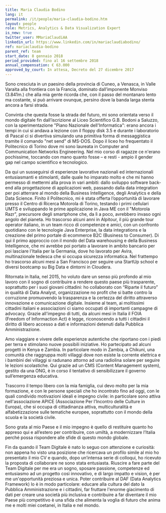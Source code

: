 ```yaml
---
title: Maria Claudia Bodino
lang: it
permalink: /it/people/maria-claudia-bodino.htm
layout: people
role: Metrics, Analytics & Data Visualization Expert
is_new: true
twitter_user: MMariaClaudiAA
linkedin_url: https://www.linkedin.com/in/mariaclaudiabodino/
ref: mariaclaudia-bodino
parent_ref: team
start_date: 8 gennaio 2018
period_provided: fino al 16 settembre 2018
annual_compensation: € 63.000
approved_by_court: In attesa, Decreto del 27 dicembre 2017
---
```

Sono cresciuta in un paesino della provincia di Cuneo, a Venasca, in Valle Varaita alla frontiera con la Francia, dominato dall’imponente Monviso (3.841m.) che alla mia gente ricorda che, con il passo del montanaro lento ma costante, si può arrivare ovunque, persino dove la banda larga stenta ancora a farsi strada.
 
Convinta che questa fosse la strada del futuro, mi sono orientata verso il mondo digitale fin dall’iscrizione al Liceo Scientifico G.B. Bodoni a Saluzzo, con la sperimentazione "Piano Nazionale dell'Informatica": erano ancora i tempi in cui si andava a lezione con il floppy disk 3.5 e durante i laboratorio di Pascal ci si divertiva simulando una primitiva forma di messaggistica tramite il comando "net send" di MS-DOS. Dopo il liceo ho frequentato il Politecnico di Torino dove mi sono laureata in Computer and Communication Networks Engineering. Nel mio corso di ragazze ce n'erano pochissime, toccando con mano quanto fosse – e resti - ampio il gender gap nel campo scientifico e tecnologico. 

Da qui un susseguirsi di esperienze lavorative nazionali ed internazionali entusiasmanti e stimolanti, dalle quale ho imparato molto e che mi hanno permesso di mettermi alla prova  in vari ambiti: dallo sviluppo software back-end alla progettazione di applicazioni web, passando dalla data integration per poi atterrare al mondo della Business Intelligence, degli Analytics e della Data Science. Finito il Politecnico, mi è stata offerta l’opportunità di lavorare presso il Centro di Ricerca Motorola di Torino, testando i primi cellulari UMTS e sviluppando le prime applicazione in Java ME con il "Motorola Razr", precursore degli smartphone che, da lì a poco, avrebbero invaso ogni angolo del pianeta.
Ho trascorso alcuni anni in Alpitour, il più grande tour operator italiano, in un team ricco di competenze e amici, con un confronto quotidiano con le tecnologie Java Enterprise, la data integrations e la creazione del primo portale di ecommerce B2C (Business to Consumer). Di qui il primo approccio con il mondo del Data warehousing e della Business Intelligence, che mi avrebbe poi portato a lavorare in ambito bancario per poi lasciare l'Italia per la Germania, dove ho lavorato per Avira, multinazionale tedesca che si occupa sicurezza informatica. Nel frattempo ho trascorso alcuni mesi a San Francisco per seguire una StartUp school e diversi bootcamp su Big Data e dintorni in Cloudera.

Ritornata in Italia, nel 2015, ho voluto dare un senso più profondo al mio lavoro con il sogno di contribuire a rendere questo paese più trasparente, soprattutto per i suoi giovani cittadini: ho collaborato con “Riparte il futuro” in qualità di Data Analyst, organizzazione no profit che si batte contro la corruzione promuovendo la trasparenza e la certezza del diritto attraverso innovazione e comunicazione digitale. Insieme al team, ai moltissimi cittadini italiani e associazioni ci siamo occupati di importanti campagne di advocacy. Grazie all'impegno di tutti, da alcuni mesi in Italia il FOIA (Freedom of Informaction Act) è legge, riconoscendo a tutti i cittadini il diritto di libero accesso a dati e informazioni detenuti dalla Pubblica Amministrazione.

Amo viaggiare e vivere delle esperienze autentiche che riportano con i piedi per terra e stimolano nuove possibili iniziative. Ho partecipato ad alcuni progetti in Kenya e Zambia. In particolare modo in Zambia, a Chikuni, una comunità che raggruppa molti villaggi dove non esiste la corrente elettrica e i bambini dei villaggi si radunano attorno ad una radiolina solare per seguire le lezioni scolastiche. Qui grazie ad un CMS (Content Management system), gestito da una ONG, è in corso il tentativo di sensibilizzare il governo sull’emergenza educativa.

Trascorro il tempo libero con la mia famiglia, cui devo molto per la mia formazione, e con le persone speciali che ho incontrato fino ad oggi, con le quali condivido motivazioni ideali e impegno civile: in particolare sono attiva nell'associazione APICE (Associazione Per l’Incontro delle Culture in Europa), che si occupa di cittadinanza attiva, multiculturalità e alfabetizzazione sulle tematiche europee, soprattutto con il mondo della scuola e la società civile.
 
Sono grata al mio Paese e il mio impegno è quello di restituire quanto ho appreso qui e all’estero per contribuire, con umiltà, a modernizzare l’Italia perché possa rispondere alle sfide di questo mondo globale.

Fin da quando il Team Digitale è nato lo seguo con attenzione e curiosità: non appena ho visto una posizione che ricercava un profilo simile al mio ho presentato il mio CV e quando, dopo un’intensa serie di colloqui, ho ricevuto la proposta di collaborare ne sono stata entusiasta.  Riuscire a fare parte del Team Digitale per me era un sogno, sposare passione, competenze ed entusiasmo ad un progetto così innovativo, e di largo impatto e vision, è per me un'opportunità preziosa e unica.
Poter contribuire al DAF (Data Analytics Framework) lo è in modo particolare: educare alla cultura del dato la Pubblica Amministrazione  e i cittadini, far fruttare l'enorme giacimento di dati per creare una società più inclusiva e contribuire a far diventare il mio Paese più competitivo è una sfida che alimenta la voglia di futuro che anima me e molti miei coetanei, in Italia e nel mondo.
